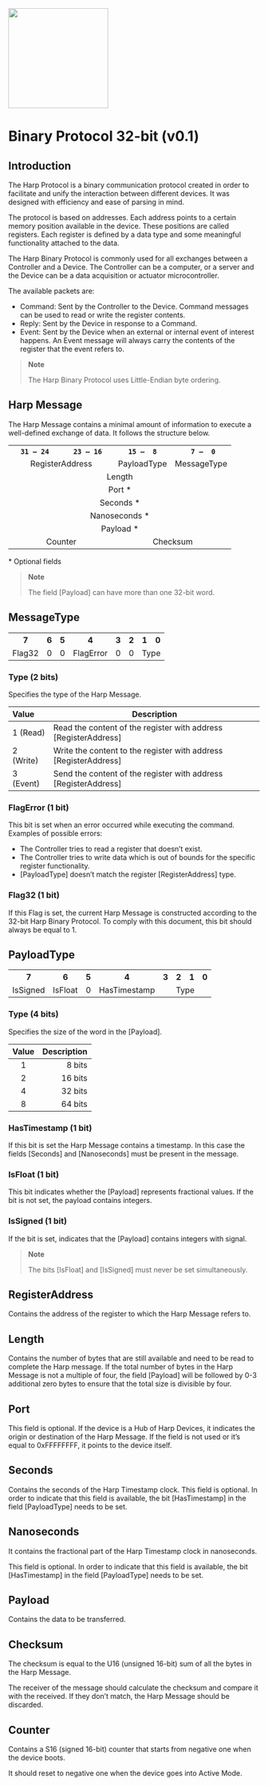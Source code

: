 <img src="./Logo/HarpLogoSmall.svg" width="200">

# Binary Protocol 32-bit (v0.1)

## Introduction

The Harp Protocol is a binary communication protocol created in order to facilitate and unify the interaction between different devices. It was designed with efficiency and ease of parsing in mind.

The protocol is based on addresses. Each address points to a certain memory position available in the device. These positions are called registers. Each register is defined by a data type and some meaningful functionality attached to the data.

The Harp Binary Protocol is commonly used for all exchanges between a Controller and a Device. The Controller can be a computer, or a server and the Device can be a data acquisition or actuator microcontroller.

The available packets are:
 * Command: Sent by the Controller to the Device. Command messages can be used to read or write the register contents.
 * Reply: Sent by the Device in response to a Command.
 * Event: Sent by the Device when an external or internal event of interest happens. An Event message will always carry the contents of the register that the event refers to.

> **Note**
>
> The Harp Binary Protocol uses Little-Endian byte ordering.

## Harp Message

The Harp Message contains a minimal amount of information to execute a well-defined exchange of data. It follows the structure below.

<table>
<tr>
    <th><code>  31 &mdash; 24  </code></th>
    <th><code>  23 &mdash; 16  </code></th>
    <th><code>  15 &mdash;  8  </code></th>
    <th><code>   7 &mdash;  0  </code></th>
</tr>
<tr>
    <td align="center" colspan="2">RegisterAddress</td>
    <td align="center" colspan="1">PayloadType</td>
    <td align="center" colspan="1">MessageType</td>
</tr>
<tr><td align="center" colspan="4">Length</td></tr>
<tr><td align="center" colspan="4">Port *</td></tr>
<tr><td align="center" colspan="4">Seconds *</td></tr>
<tr><td align="center" colspan="4">Nanoseconds *</td></tr>
<tr><td align="center" colspan="4">Payload *</td></tr>
<tr>
    <td align="center" colspan="2">Counter</td>
    <td align="center" colspan="2">Checksum</td>
</tr>
</table>

\* Optional fields

> __Note__
> 
> The field [Payload] can have more than one 32-bit word.

## MessageType

<table>
<tr>
    <th align="center">7</th>
    <th align="center">6</th>
    <th align="center">5</th>
    <th align="center">4</th>
    <th align="center">3</th>
    <th align="center">2</th>
    <th align="center">1</th>
    <th align="center">0</th>
</tr>
<tr>
    <td align="center">Flag32</td>
    <td align="center">0</td>
    <td align="center">0</td>
    <td align="center">FlagError</td>
    <td align="center">0</td>
    <td align="center">0</td>
    <td align="center" colspan="2">Type</td>
</tr>
</table>

### Type (2 bits)

Specifies the type of the Harp Message.

|   Value   |  Description  |
| :-------  |  ----------- |
| 1 (Read)  |  Read the content of the register with address [RegisterAddress]  |
| 2 (Write) |   Write the content to the register with address [RegisterAddress]     |
| 3 (Event) |   Send the content of the register with address [RegisterAddress]     |

### FlagError (1 bit)

This bit is set when an error occurred while executing the command. Examples of possible errors:

 * The Controller tries to read a register that doesn’t exist.
 * The Controller tries to write data which is out of bounds for the specific register functionality.
 * [PayloadType] doesn’t match the register [RegisterAddress] type.

### Flag32 (1 bit)

If this Flag is set, the current Harp Message is constructed according to the 32-bit Harp Binary Protocol. To comply with this document, this bit should always be equal to 1.

## PayloadType

<table>
<tr>
    <th align="center">7</th>
    <th align="center">6</th>
    <th align="center">5</th>
    <th align="center">4</th>
    <th align="center">3</th>
    <th align="center">2</th>
    <th align="center">1</th>
    <th align="center">0</th>
</tr>
<tr>
    <td align="center">IsSigned</td>
    <td align="center">IsFloat</td>
    <td align="center">0</td>
    <td align="center">HasTimestamp</td>
    <td align="center" colspan="4">Type</td>
</tr>
</table>

### Type (4 bits)

Specifies the size of the word in the [Payload].

|  Value  |  Description  |
| :-----: |  -----------: |
| 1       |    8 bits     |
| 2       |   16 bits     |
| 4       |   32 bits     |
| 8       |   64 bits     |

### HasTimestamp (1 bit)

If this bit is set the Harp Message contains a timestamp. In this case the fields [Seconds] and [Nanoseconds] must be present in the message.

### IsFloat (1 bit)

This bit indicates whether the [Payload] represents fractional values. If the bit is not set, the payload contains integers.

### IsSigned (1 bit)

If the bit is set, indicates that the [Payload] contains integers with signal.

> **Note**
> 
> The bits [IsFloat] and [IsSigned] must never be set simultaneously.

## RegisterAddress

Contains the address of the register to which the Harp Message refers to.

## Length

Contains the number of bytes that are still available and need to be read to complete the Harp message. If the total number of bytes in the Harp Message is not a multiple of four, the field [Payload] will be followed by 0-3 additional zero bytes to ensure that the total size is divisible by four.

## Port

This field is optional. If the device is a Hub of Harp Devices, it indicates the origin or destination of the Harp Message. If the field is not used or it’s equal to 0xFFFFFFFF, it points to the device itself.

## Seconds

Contains the seconds of the Harp Timestamp clock. This field is optional. In order to indicate that this field is available, the bit [HasTimestamp] in the field [PayloadType] needs to be set.

## Nanoseconds

It contains the fractional part of the Harp Timestamp clock in nanoseconds.

This field is optional. In order to indicate that this field is available, the bit [HasTimestamp] in the field [PayloadType] needs to be set.

## Payload

Contains the data to be transferred.

## Checksum

The checksum is equal to the U16 (unsigned 16-bit) sum of all the bytes in the Harp Message.

The receiver of the message should calculate the checksum and compare it with the received. If they don’t match, the Harp Message should be discarded.

## Counter

Contains a S16 (signed 16-bit) counter that starts from negative one when the device boots.

It should reset to negative one when the device goes into Active Mode.
